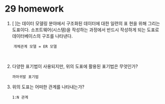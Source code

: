 # 29 homework

1. [ ]는 데이터 모델링 분야에서 구조화된 데이터에 대한 일련의 표 현을 위해 그리는 도표이다. 소프트웨어(시스템)을 작성하는 과정에서 반드시 작성하게 되는 도표로 데이터베이스의 구조를 나타낸다. 

   ​	`개체관계 모델 = ER 모델`

   ​			

2. 다양한 표기법이 사용되지만, 위의 도표에 활용된 표기법은 무엇인가?

   `까마귀발 표기법`

   

3. 위의 도표는 어떠한 관계를 나타내는가?

   `1:N 관계`

